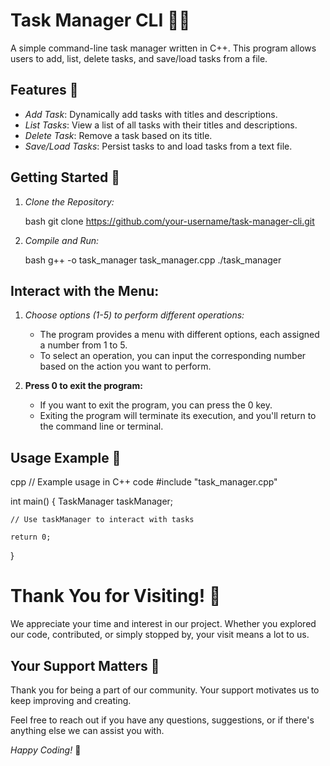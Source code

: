 # Task Manager CLI 👩‍💻

A simple command-line task manager written in C++. This program allows users to add, list, delete tasks, and save/load tasks from a file.

## Features 🚀

- *Add Task*: Dynamically add tasks with titles and descriptions.
- *List Tasks*: View a list of all tasks with their titles and descriptions.
- *Delete Task*: Remove a task based on its title.
- *Save/Load Tasks*: Persist tasks to and load tasks from a text file.

## Getting Started 🏁

1. *Clone the Repository:*

    bash
    git clone https://github.com/your-username/task-manager-cli.git
    

2. *Compile and Run:*

    bash
    g++ -o task_manager task_manager.cpp
    ./task_manager
    

## Interact with the Menu: 

1. *Choose options (1-5) to perform different operations:*
    - The program provides a menu with different options, each assigned a number from 1 to 5.
    - To select an operation, you can input the corresponding number based on the action you want to perform.

2. **Press 0 to exit the program:**
    - If you want to exit the program, you can press the 0 key.
    - Exiting the program will terminate its execution, and you'll return to the command line or terminal.



## Usage Example 🌟

cpp
// Example usage in C++ code
#include "task_manager.cpp"

int main() {
    TaskManager taskManager;

    // Use taskManager to interact with tasks

    return 0;
}


# Thank You for Visiting! 🌟

We appreciate your time and interest in our project. Whether you explored our code, contributed, or simply stopped by, your visit means a lot to us.

## Your Support Matters 💙

Thank you for being a part of our community. Your support motivates us to keep improving and creating.

Feel free to reach out if you have any questions, suggestions, or if there's anything else we can assist you with.

*Happy Coding!* 🚀

